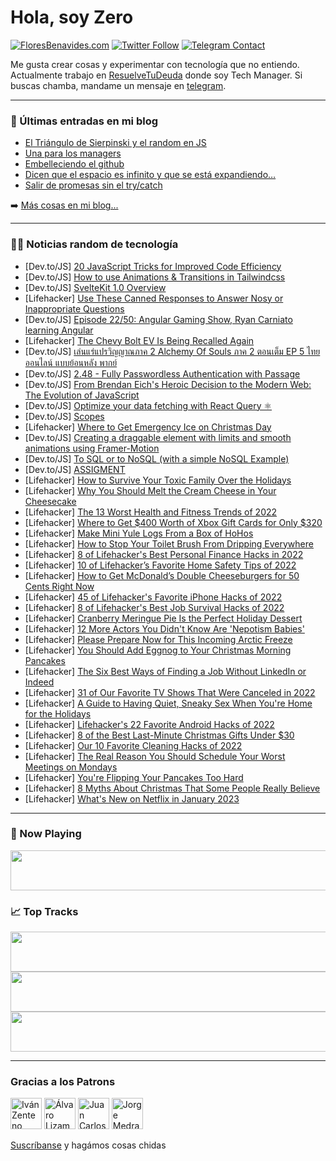 # Hola, soy Zero

[![FloresBenavides.com](https://img.shields.io/website?down_message=oops&label=MiBlog&style=for-the-badge&up_message=online&url=https%3A%2F%2Ffloresbenavides.com)](https://floresbenavides.com) [![Twitter Follow](https://img.shields.io/twitter/follow/ZeroDragon?color=%231DA1F2&label=Follow&logo=twitter&logoColor=ffffff&style=for-the-badge)](https://twitter.com/zerodragon) [![Telegram Contact](https://img.shields.io/badge/escr%C3%ADbeme-ZeroDragon-%2326A5E4?style=for-the-badge&logo=telegram)](https://t.me/zerodragon)

Me gusta crear cosas y experimentar con tecnología que no entiendo.
Actualmente trabajo en [ResuelveTuDeuda](http://github.com/resuelve) donde soy Tech Manager.
Si buscas chamba, mandame un mensaje en [telegram](https://t.me/zerodragon).

---

### 📕 Últimas entradas en mi blog
<!-- BLOG-POST-LIST:START -->
- [El Triángulo de Sierpinski y el random en JS](https://floresbenavides.com/el-triangulo-de-sierpinski-y-el-random-en-js/)
- [Una para los managers](https://floresbenavides.com/una-para-los-managers/)
- [Embelleciendo el github](https://floresbenavides.com/embelleciendo-el-github/)
- [Dicen que el espacio es infinito y que se está expandiendo…](https://floresbenavides.com/dicen-que-el-espacio-es-infinito-y-que-se-esta-expandiendo/)
- [Salir de promesas sin el try/catch](https://floresbenavides.com/salir-de-promesas-sin-el-try-catch/)
<!-- BLOG-POST-LIST:END -->

➡️ [Más cosas en mi blog...](https://floresbenavides.com)

---

### 👨‍💻 Noticias random de tecnología
<!-- TECH-POSTS:START -->
- [Dev.to/JS] [20 JavaScript Tricks for Improved Code Efficiency](https://dev.to/mradamus/20-javascript-tricks-for-improved-code-efficiency-32oi)
- [Dev.to/JS] [How to use Animations &amp; Transitions in Tailwindcss](https://dev.to/guillaumeduhan/how-to-use-animations-transitions-in-tailwindcss-1iam)
- [Dev.to/JS] [SvelteKit 1.0 Overview](https://dev.to/ahmed_onour/sveltekit-10-overview-1nac)
- [Lifehacker] [Use These Canned Responses to Answer Nosy or Inappropriate Questions](https://lifehacker.com/use-these-canned-responses-to-answer-nosy-or-inappropri-1849922885)
- [Dev.to/JS] [Episode 22/50: Angular Gaming Show, Ryan Carniato learning Angular](https://dev.to/ng_news/episode-2250-angular-gaming-show-ryan-carniato-learning-angular-4lhn)
- [Lifehacker] [The Chevy Bolt EV Is Being Recalled Again](https://lifehacker.com/the-chevy-bolt-ev-is-being-recalled-again-1849925272)
- [Dev.to/JS] [เล่นแร่แปรวิญญาณภาค 2 Alchemy Of Souls ภาค 2 ตอนเต็ม EP 5 ไทยออนไลน์ แบบย้อนหลัง พากย์](https://dev.to/alchemyofsouls2ep5thaitv/elnaeraeprwiyyaanphaakh-2-alchemy-of-souls-phaakh-2-tnetm-ep-5-aithynailn-aebbynhlang-phaaky-536i)
- [Dev.to/JS] [2.48 - Fully Passwordless Authentication with Passage](https://dev.to/codingcatdev/248-fully-passwordless-authentication-with-passage-23ce)
- [Dev.to/JS] [From Brendan Eich&#39;s Heroic Decision to the Modern Web: The Evolution of JavaScript](https://dev.to/mezbahalam/from-brendan-eichs-heroic-decision-to-the-modern-web-the-evolution-of-javascript-4pig)
- [Dev.to/JS] [Optimize your data fetching with React Query ⚛️](https://dev.to/christopherkade/introduction-to-react-query-in-2023-537)
- [Dev.to/JS] [Scopes](https://dev.to/shawnsmith24/scoping-out-the-programscopes-1if0)
- [Lifehacker] [Where to Get Emergency Ice on Christmas Day](https://lifehacker.com/where-to-get-emergency-ice-on-christmas-day-1849877036)
- [Dev.to/JS] [Creating a draggable element with limits and smooth animations using Framer-Motion](https://dev.to/ayka_code/creating-a-draggable-element-with-limits-and-smooth-animations-using-framer-motion-2cki)
- [Dev.to/JS] [To SQL or to NoSQL &lpar;with a simple NoSQL Example&rpar;](https://dev.to/rickdelpo1/to-sql-or-to-nosql-with-a-simple-nosql-example-2ime)
- [Dev.to/JS] [ASSIGMENT](https://dev.to/charos1mm/assigment-3l1j)
- [Lifehacker] [How to Survive Your Toxic Family Over the Holidays](https://lifehacker.com/how-to-survive-your-toxic-family-over-the-holidays-1849924911)
- [Lifehacker] [Why You Should Melt the Cream Cheese in Your Cheesecake](https://lifehacker.com/why-you-should-melt-the-cream-cheese-in-your-cheesecake-1849924745)
- [Lifehacker] [The 13 Worst Health and Fitness Trends of 2022](https://lifehacker.com/the-13-worst-health-and-fitness-trends-of-2022-1849924373)
- [Lifehacker] [Where to Get $400 Worth of Xbox Gift Cards for Only $320](https://lifehacker.com/where-to-get-400-worth-of-xbox-gift-cards-for-only-32-1849924399)
- [Lifehacker] [Make Mini Yule Logs From a Box of HoHos](https://lifehacker.com/make-mini-yule-logs-from-a-box-of-hohos-1849923463)
- [Lifehacker] [How to Stop Your Toilet Brush From Dripping Everywhere](https://lifehacker.com/how-to-stop-your-toilet-brush-from-dripping-everywhere-1849923532)
- [Lifehacker] [8 of Lifehacker&#39;s Best Personal Finance Hacks in 2022](https://lifehacker.com/8-of-lifehackers-best-personal-finance-hacks-in-2022-1849922761)
- [Lifehacker] [10 of Lifehacker’s Favorite Home Safety Tips of 2022](https://lifehacker.com/10-of-lifehacker-s-favorite-home-safety-tips-of-2022-1849923686)
- [Lifehacker] [How to Get McDonald’s Double Cheeseburgers for 50 Cents Right Now](https://lifehacker.com/how-to-get-mcdonald-s-double-cheeseburgers-for-50-cents-1849923216)
- [Lifehacker] [45 of Lifehacker&#39;s Favorite iPhone Hacks of 2022](https://lifehacker.com/45-of-lifehackers-favorite-iphone-hacks-of-2022-1849920815)
- [Lifehacker] [8 of Lifehacker&#39;s Best Job Survival Hacks of 2022](https://lifehacker.com/8-of-lifehackers-best-job-survival-hacks-of-2022-1849919870)
- [Lifehacker] [Cranberry Meringue Pie Is the Perfect Holiday Dessert](https://lifehacker.com/cranberry-meringue-pie-is-the-perfect-holiday-dessert-1849921307)
- [Lifehacker] [12 More Actors You Didn&#39;t Know Are &#39;Nepotism Babies&#39;](https://lifehacker.com/12-more-actors-you-didnt-know-are-nepotism-babies-1849921029)
- [Lifehacker] [Please Prepare Now for This Incoming Arctic Freeze](https://lifehacker.com/please-prepare-now-for-this-incoming-arctic-freeze-1849921562)
- [Lifehacker] [You Should Add Eggnog to Your Christmas Morning Pancakes](https://lifehacker.com/you-should-add-eggnog-to-your-christmas-morning-pancake-1849919573)
- [Lifehacker] [The Six Best Ways of Finding a Job Without LinkedIn or Indeed](https://lifehacker.com/the-six-best-ways-of-finding-a-job-without-linkedin-or-1849909999)
- [Lifehacker] [31 of Our Favorite TV Shows That Were Canceled in 2022](https://lifehacker.com/31-of-our-favorite-tv-shows-that-were-canceled-in-2022-1849916745)
- [Lifehacker] [A Guide to Having Quiet, Sneaky Sex When You&#39;re Home for the Holidays](https://lifehacker.com/a-guide-to-having-quiet-sneaky-sex-when-youre-home-for-1849917772)
- [Lifehacker] [Lifehacker&#39;s 22 Favorite Android Hacks of 2022](https://lifehacker.com/lifehackers-22-favorite-android-hacks-of-2022-1849916274)
- [Lifehacker] [8 of the Best Last-Minute Christmas Gifts Under $30](https://lifehacker.com/8-of-the-best-last-minute-christmas-gifts-under-30-1849919385)
- [Lifehacker] [Our 10 Favorite Cleaning Hacks of 2022](https://lifehacker.com/our-10-favorite-cleaning-hacks-of-2022-1849919374)
- [Lifehacker] [The Real Reason You Should Schedule Your Worst Meetings on Mondays](https://lifehacker.com/the-real-reason-you-should-schedule-your-worst-meetings-1849918960)
- [Lifehacker] [You&#39;re Flipping Your Pancakes Too Hard](https://lifehacker.com/youre-flipping-your-pancakes-too-hard-1849919013)
- [Lifehacker] [8 Myths About Christmas That Some People Really Believe](https://lifehacker.com/8-myths-about-christmas-that-some-people-really-believe-1849916899)
- [Lifehacker] [What&#39;s New on Netflix in January 2023](https://lifehacker.com/whats-new-on-netflix-in-january-2023-1849919201)<!-- TECH-POSTS:END -->

---

### 🎵 Now Playing
<a href="https://spotify-now-playing-dun.vercel.app/now-playing?open"><img src="https://spotify-now-playing-dun.vercel.app/now-playing" width="540" height="64"></a>

### 📈 Top Tracks
<a href="https://spotify-now-playing-dun.vercel.app/top-tracks?i=1&open"><img src="https://spotify-now-playing-dun.vercel.app/top-tracks?i=1" width="540" height="64"></a>
<a href="https://spotify-now-playing-dun.vercel.app/top-tracks?i=2&open"><img src="https://spotify-now-playing-dun.vercel.app/top-tracks?i=2" width="540" height="64"></a>
<a href="https://spotify-now-playing-dun.vercel.app/top-tracks?i=3&open"><img src="https://spotify-now-playing-dun.vercel.app/top-tracks?i=3" width="540" height="64"></a>

---

### Gracias a los Patrons
[<img src="https://avatars.githubusercontent.com/u/243380?v=4" alt="Iván Zenteno" width="50px">](https://github.com/k001) [<img src="https://avatars.githubusercontent.com/u/19955639?v=4" alt="Álvaro Lizama" width="50px">](https://github.com/alvarolizama) [<img src="https://avatars.githubusercontent.com/u/2718753?v=4" alt="Juan Carlos Ruiz" width="50px">](https://github.com/JuanCrg90) [<img src="https://avatars.githubusercontent.com/u/37025?v=4" alt="Jorge Medrano" width="50px">](https://github.com/h1pp1e) 

[Suscríbanse](https://www.patreon.com/zerodragon) y hagámos cosas chidas
